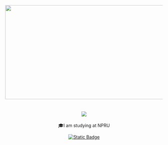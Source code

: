 <div id="header" align="center">
  <img src="https://static.wikia.nocookie.net/animal-jam-clans-1/images/8/85/Purple_flower_gif.gif" width="550" height="300"/>
  <h1 align="center">
    <img src="https://readme-typing-svg.herokuapp.com/?font=Righteous&size=35&color=C8A2C8&center=true&vCenter=true&width=500&height=70&duration=4000&lines=Hi+There!+👋;+I'm+Angkan+Baitoey!;" />
</h1>
  <p>
  🎓I am studying at NPRU<br>
  </p>
  
</div>

<div id="badges"  align="center">
<a href="https://www.facebook.com/Justl3est">
    <img alt="Static Badge" src="https://img.shields.io/badge/facebook-angkan?style=for-the-badge&logo=facebook&color=%234267b2">
  </a>
  <br>
  
</div>
